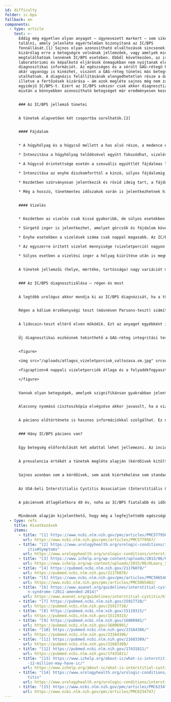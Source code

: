 ```yaml
---
id: difficulty
folder: ic-bps
fallback: en
components:
  - type: article
    text: >-
      Eddig még egyetlen olyan anyagot – úgynevezett markert – sem sikerült
      találni, amely jelenléte egyértelműen bizonyítaná az IC/BPS
      fennállását.[1] Sajnos olyan azonosítható elváltozások sincsenek, amelyek
      kizárólag erre a betegségre volnának jellemzőek, vagy amelyek mindig
      megtalálhatóak lennének IC/BPS esetében. Ebből következően, az ismert
      laboratóriumi és képalkotó eljárások önmagukban nem nyújtanak elég
      diagnosztikai információt. Az egészséges és a sérült GAG-rétegű húgyhólyag
      akár ugyanúgy is kinézhet, viszont a GAG-réteg tünetei más betegségekre is
      utalhatnak. A diagnózis felállításának elengedhetetlen része a daganatok,
      illetve a fertőzések kizárása – ám azok megléte sajnos még nem zárja ki az
      egyidejű IC/BPS-t. Ezért az IC/BPS sokszor csak akkor diagnosztizálható,
      miután a könnyebben azonosítható betegséget már eredményesen kezelték.


      ### Az IC/BPS jellemző tünetei


      A tünetek alapvetően két csoportba sorolhatók.[2]


      #### Fájdalom


      * A húgyhólyag és a húgycső mellett a has alsó része, a medence és a gát tájéka is érintett lehet (nőknél a hüvelyre, férfiaknál a herékre és a péniszre is kiterjedhet).

      * Intenzitása a húgyhólyag telődésével együtt fokozódhat, vizelés hatására átmenetileg enyhülhet.

      * A húgycső érintettsége esetén a szexuális együttlét fájdalmas lehet.

      * Intenzitása az enyhe diszkomforttól a kínzó, súlyos fájdalomig terjedhet.

      * Kezdetben szórványosan jelentkezik és rövid ideig tart, a fájdalommentes időszakok hosszúak. Az IC/BPS előre haladtával párhuzamosan azonban állandósulhat, és nem okvetlenül mutat összefüggést a vizeléssel.

      * Még a hosszú, tünetmentes időszakok során is jelentkezhetnek hirtelen fellángoló fájdalmak (úgynevezett flare-up-ok).


      #### Vizelés


      * Kezdetben az vizelés csak kissé gyakoribb, de súlyos esetekben akár a napi 60–80 alkalmat is elérheti.

      * Sürgető inger is jelentkezhet, amelyet görcsök és fájdalom követhet.

      * Enyhe esetekben a vizelések száma csak nappal magasabb. Az IC/BPS előre haladtával nocturia (éjszakai vizelés) is jelentkezhet, akár éjszakánként több alkalommal is.

      * Az egyszerre ürített vizelet mennyisége (vizeletporció) nagyon kicsiny, és megfigyelésünk szerint összefüggésben áll az elfogyasztott folyadék mennyiségével.

      * Súlyos esetben a vizelési inger a hólyag kiürítése után is megmarad.


      A tünetek jellemzői (helye, mértéke, tartóssága) nagy variációt mutatnak, azokat számos tényező befolyásolja. Ezek közé tartozik bizonyos ételek, illetve italok fogyasztása, a fizikai vagy mentális stressz, az emésztőrendszer zavarai, húgyúti fertőzések (UTI-k), illetve nőknél a menstruációs ciklus (a tünetek általában az ovulációt követően rosszabbak).


      ### Az IC/BPS diagnosztizálása – régen és most


      A legtöbb urológus akkor mondja ki az IC/BPS diagnózisát, ha a tünetek legalább 1,5–6 hónapja fennállnak, és minden más, hasonló tüneteket okozó betegség kizárható. Több olyan, a páciensek által kitölthető kérdőívet is összeállítottak már, amelyek segítségével fel lehet mérni a tünetek meglétét és súlyosságát – közülük a legismertebb az O’Leary-Sant kérdőív[3]. Mivel  nincsen olyan laboratóriumi teszt vagy vizsgálat, amely alapján az IC/BPS egyértelműen igazolható volna, a betegség diagnózisa soha nem 100%-os biztonságú. Szerencsére azonban vannak olyan kiegészítő vizsgálatok, amelyekkel a diagnózis pontosítható, és az elmúlt évek során az orvosi gyakorlat is jelentős mértékben fejlődött.


      Régen a kálium érzékenységi teszt (másnéven Parsons-teszt) számított az IC/BPS legfontosabb diagnosztikai módszerének. Ennek során úgy igazolták a GAG-réteg elégtelenségét, hogy a húgyhólyagot kálium-klorid oldattal töltötték fel.[4] Ép GAG-rétegnél  ez nem okozott fájdalmat, IC/BPS betegeknél viszont igen. Ez a módszer azonban nemcsak szükségtelenül fájdalmas és invazív volt, hanem azt sem tette lehetővé, hogy az elváltozás mértékét kimutassa. A teszt későbbi változatában (módosított Parsons-teszt) hígított kálium-klorid oldatot töltöttek a húgyhólyagba. Megmérték annak maximális kapacitását kálium-klorid oldattal, majd fiziológiás sóoldattal történő megismételt feltöltés során is.  A mért kapacitások közti különbség arányos volt a GAG-réteg sérülés mértékével.  Bár a módosított Parons-teszt már kvantitatív eredményt adott, ugyanolyan invazív és időigényes volt mint az eredeti módszer. E problémák miatt a modern irányelvek a teszt egyik változatát sem javasolják.[5],[6]


      A lidocain-teszt eltérő elven működik. Ezt az anyagot egyébként is használják az IC/BPS tüneteinek enyhítésére[7] – így, ha a fájdalmak a húgyhólyagot lidokainnal feltöltve enyhülnek, igazolható, hogy azok forrása valóban a húgyhólyag. E módszer ugyan sokkal kevésbé kellemetlen, mint a kálium teszt, ám ugyanannyira invazív, és ez sem teszi lehetővé a mennyiségi értékelést.


      Új diagnosztikai eszköznek tekinthető a GAG-réteg integritási teszt, amely során két napos vizelési naplót kell készíteni. Ez az eljárás fájdalommentes, és egyáltalán nem invazív. A GAG-réteg integritási teszt azon a tényen alapul, hogy a vizeletben lévő anyagok koncentrációjának és a hólyagkapacitás mértékének megfigyeléséhez nincs szükség a hólyag sóoldattal történő feltöltésére, mivel a vizelet maga is sóoldat, aminek koncentrációja az elfogyasztott folyadékmennyiségtől függ, s így tetszőlegesen változtatható. A teszt során a páciens két napon át megméri az összes nappali maximális vizeletporciót) úgy, hogy az első napon igen kevés, majd a másodikon igen sok folyadékot fogyaszt. Ha a hólyagfal egészséges, a két nap vizeletporcióinak átlaga között gyakorlatilag nincs különbség. Az IC/BPS enyhe esetében a magasabb folyadékfogyasztású napon a vizeletporciók 30–50%-kal magasabbak. A betegség előre haladtával ez már 50–100% közé esik, súlyos esetben pedig akár 300–500% is lehet. A GAG-réteg integritási teszt (két napos vizelési napló) tehát nemcsak azt mutatja ki, ha sérült a hólyagfal nyákrétege, hanem az elváltozások mértékét is leírja – vagyis, lehetővé teszi a mennyiségi analízist is.


      <figure>

      <img src="/uploads/atlagos_vizeletporciok_valtozasa.sm.jpg" srcset="/uploads/atlagos_vizeletporciok_valtozasa.jpg 2x, /uploads/atlagos_vizeletporciok_valtozasa.sm.jpg 1x" alt="Vizelési napló"/>

      <figcaption>A nappali vizeletporciók átlaga és a folyadékfogyasztás mennyisége (a vizelet koncentrációja) közti összefüggés egészséges embereknél és IC/BPS pácienseknél.</figcaption>

      </figure>


      Vannak olyan betegségek, amelyek szignifikánsan gyakrabban jelentkeznek IC/BPS-sel együtt. Ezek megléte megerősítheti a diagnózist. Ilyenek egyes allergiás tünetek, a migrén, az irritábilis bél szindróma (IBS), az endometriózis, a vulvodynia, a krónikus fáradtság szindróma, a Sjögren-szindróma és egyes pánikbetegségek.[8]


      Alacsony nyomású cisztoszkópia elvégzése akkor javasolt, ha a vizeletben vér található, ha a vizelet citológia eredménye daganatos elváltozásra utal, vagy ha a páciens állapota a kombinált terápia ellenére rosszabbodik – hogy fel lehessen deríteni, nem áll-e a tünetek hátterében húgyhólyagrák, vagy más betegség. Holyagbiopsziára csak akkor érdemes sort keríteni, ha a cisztoszkópos képen olyan területek láthatóak, amelyek daganat meglétére utalhatnak. Ha a cisztoszkópia nem igazolja a daganat gyanúját, a vizelet citológiai vizsgálatát kell elvégezni, mivel ebből a szempontból az tekinthető a legérzékenyebb nem-invazív eszköznek.


      A páciens előtörténete is hasznos információkkal szolgálhat. Ez nemcsak a jelenlegi tünetekre kell, hogy kiterjedjen; ajánlott felderíteni a korábbi fertőzéseket, az aktuálisan fennálló más betegségeket (különös tekintettel az autoimmun rendellenességekre és az emésztési zavarokra), a páciens által jelenleg vagy korábban szedett gyógyszereket, illetve antibiotikumokat, a páciens étkezési szokásait, életvitelét, valamint az összefüggéseket a tünetek és az említett tényezők között.


      ### Hány IC/BPS páciens van?


      Egy betegség előfordulását két adattal lehet jellemezni. Az incidencia azt adja meg, mennyi új esetet regisztrálnak egy megadott időszak (rendszerint egy év) alatt. A prevalencia ugyanakkor az összes érintett számát adja meg egy kérdéses időpontban. Mivel jelen tudásunk szerint az IC/BPS kezelése akár élethosszan is eltarthat, az utóbbi adat jelentősége a nagyobb.


      A prevalencia értékét a tünetek megléte alapján (kérdőívek kitöltésének segítségével), illetve a már diagnosztizált IC/BPS páciensek mennyisége alapján határozzák meg. Ezt az értéket általában 100 000 emberre vonatkoztatják.


      Sajnos azonban sem a kérdőívek, sem azok kiértékelése sem standardizált. Egyes kutatások kizárólag az orvosok által diagnosztizált IC/BPS páciensek számát veszik figyelembe – ez alapján a 45–197/100 000 fő prevalencia érték adódik.[9] Egy másik felmérés azonban, amely során telefonon gyűjtöttek adatokat a lakosságról, arra jutott, hogy a betegségben 1 900–4 200/100 000 fő férfi, és 2 750–6 350/100 000 nő érintett. Az utóbbi csoportnak mindössze 10%-a diagnosztizált eset.[10],[11] Egy e-mailes önbejelentésen alapuló vizsgálat szerint az érintettek száma 258–13 114/100 000 főre tehető, annak függvényében, hogy miként értelmezik az adatokat.[12]


      Az USA-beli Interstitialis Cystitis Association (Interstitiális Cystitis Egyesület, ICA) jelentése szerint egyedül az USÁ-ban 3–8 millió nőt és 1–4 millió férfit érinthet a betegség.[13] Az utóbbi években egyre több tanulmány és szervezet ezeket az értékeket fogadja el.[14],[15] Az átlagukkal számolva a 2 400/100 000 fő prevalencia adat feltehetőleg nem áll messze a valóságtól.


      A páciensek átlagéletkora 40 év, noha az IC/BPS fiatalabb és idősebb korban is jelentkezhet (13-92 év).


      Mindezek alapján kijelenthető, hogy még a legfejlettebb egészségügyi rendszerrel rendelkező országokban is kevesebb, mint a páciensek 5–10%-át diagnosztizálják. Nincsen még egy olyan hasonlóan súlyos betegség, amelyet ilyen alacsony arányban ismernének fel!
  - type: refs
    title: Hivatkozások
    items:
      - title: "[1] https://www.ncbi.nlm.nih.gov/pmc/articles/PMC5779567/"
        url: https://www.ncbi.nlm.nih.gov/pmc/articles/PMC5779567/
      - title: "[2] https://www.urologyhealth.org/urologic-conditions/interstitial-cyst\
          itis#Symptoms"
        url: https://www.urologyhealth.org/urologic-conditions/interstitial-cystitis#Symptoms
      - title: "[3] https://www.ichelp.org/wp-content/uploads/2015/06/OLeary_Sant.pdf"
        url: https://www.ichelp.org/wp-content/uploads/2015/06/OLeary_Sant.pdf
      - title: "[4] https://pubmed.ncbi.nlm.nih.gov/21176078/"
        url: https://pubmed.ncbi.nlm.nih.gov/21176078/
      - title: "[5] https://www.ncbi.nlm.nih.gov/pmc/articles/PMC5065402/"
        url: https://www.ncbi.nlm.nih.gov/pmc/articles/PMC5065402/
      - title: "[6] https://www.auanet.org/guidelines/interstitial-cystitis/bladder-pai\
          n-syndrome-(2011-amended-2014)"
        url: https://www.auanet.org/guidelines/interstitial-cystitis/bladder-pain-syndrome-(2011-amended-2014)
      - title: "[7] https://pubmed.ncbi.nlm.nih.gov/25917728/"
        url: https://pubmed.ncbi.nlm.nih.gov/25917728/
      - title: "[8] https://pubmed.ncbi.nlm.nih.gov/15119315/"
        url: https://pubmed.ncbi.nlm.nih.gov/15119315/
      - title: "[9] https://pubmed.ncbi.nlm.nih.gov/16006901/"
        url: https://pubmed.ncbi.nlm.nih.gov/16006901/
      - title: "[10] https://pubmed.ncbi.nlm.nih.gov/23164386/"
        url: https://pubmed.ncbi.nlm.nih.gov/23164386/
      - title: "[11] https://pubmed.ncbi.nlm.nih.gov/21683389/"
        url: https://pubmed.ncbi.nlm.nih.gov/21683389/
      - title: "[12] https://pubmed.ncbi.nlm.nih.gov/17431811/"
        url: https://pubmed.ncbi.nlm.nih.gov/17431811/
      - title: "[13] https://www.ichelp.org/about-ic/what-is-interstitial-cystitis/4-to\
          -12-million-may-have-ic/"
        url: https://www.ichelp.org/about-ic/what-is-interstitial-cystitis/4-to-12-million-may-have-ic/
      - title: "[14] https://www.urologyhealth.org/urologic-conditions/interstitial-cys\
          titis"
        url: https://www.urologyhealth.org/urologic-conditions/interstitial-cystitis
      - title: "[15] https://www.ncbi.nlm.nih.gov/pmc/articles/PMC6234747/"
        url: https://www.ncbi.nlm.nih.gov/pmc/articles/PMC6234747/
---
```


